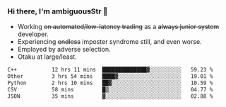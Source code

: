 ### Hi there, I'm ambiguou~~s~~Str 👋

<!--
**ambiguoustexture/ambiguoustexture** is a ✨ _special_ ✨ repository because its `README.md` (this file) appears on your GitHub profile.

Here are some ideas to get you started:
-->
- Working ~~on automated/low-latency trading~~ as a ~~always junior system~~ developer.
- Experiencing ~~endless~~ imposter syndrome still, and even worse.
- Employed by adverse selection.
- Otaku at large/least.

<!--START_SECTION:waka-->

```txt
C++           12 hrs 11 mins  ██████████████▓░░░░░░░░░░   59.23 %
Other         3 hrs 54 mins   ████▓░░░░░░░░░░░░░░░░░░░░   19.01 %
Python        2 hrs 10 mins   ██▓░░░░░░░░░░░░░░░░░░░░░░   10.59 %
CSV           58 mins         █▒░░░░░░░░░░░░░░░░░░░░░░░   04.77 %
JSON          35 mins         ▓░░░░░░░░░░░░░░░░░░░░░░░░   02.88 %
```

<!--END_SECTION:waka-->
